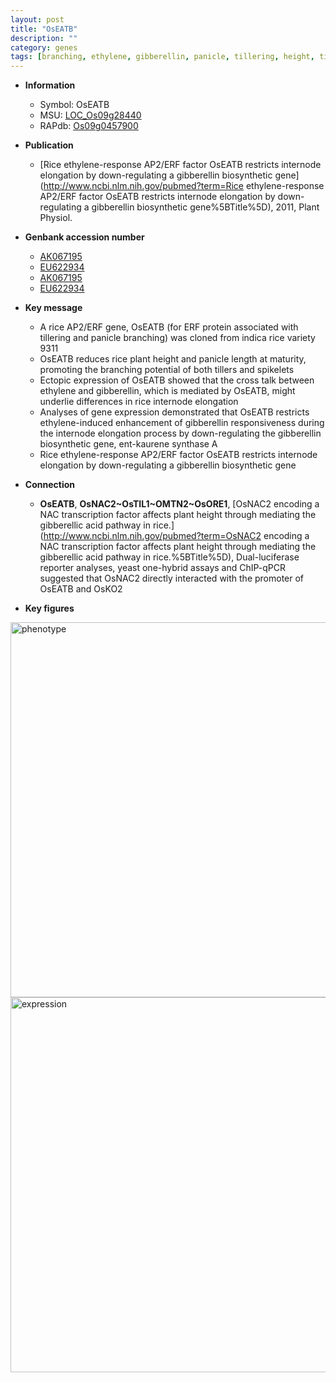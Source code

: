 ```yaml
---
layout: post
title: "OsEATB"
description: ""
category: genes
tags: [branching, ethylene, gibberellin, panicle, tillering, height, tiller, spikelet]
---
```


* **Information**  
    + Symbol: OsEATB  
    + MSU: [LOC_Os09g28440](http://rice.plantbiology.msu.edu/cgi-bin/ORF_infopage.cgi?orf=LOC_Os09g28440)  
    + RAPdb: [Os09g0457900](http://rapdb.dna.affrc.go.jp/viewer/gbrowse_details/irgsp1?name=Os09g0457900)  

* **Publication**  
    + [Rice ethylene-response AP2/ERF factor OsEATB restricts internode elongation by down-regulating a gibberellin biosynthetic gene](http://www.ncbi.nlm.nih.gov/pubmed?term=Rice ethylene-response AP2/ERF factor OsEATB restricts internode elongation by down-regulating a gibberellin biosynthetic gene%5BTitle%5D), 2011, Plant Physiol.

* **Genbank accession number**  
    + [AK067195](http://www.ncbi.nlm.nih.gov/nuccore/AK067195)
    + [EU622934](http://www.ncbi.nlm.nih.gov/nuccore/EU622934)
    + [AK067195](http://www.ncbi.nlm.nih.gov/nuccore/AK067195)
    + [EU622934](http://www.ncbi.nlm.nih.gov/nuccore/EU622934)

* **Key message**  
    + A rice AP2/ERF gene, OsEATB (for ERF protein associated with tillering and panicle branching) was cloned from indica rice variety 9311
    + OsEATB reduces rice plant height and panicle length at maturity, promoting the branching potential of both tillers and spikelets
    + Ectopic expression of OsEATB showed that the cross talk between ethylene and gibberellin, which is mediated by OsEATB, might underlie differences in rice internode elongation
    + Analyses of gene expression demonstrated that OsEATB restricts ethylene-induced enhancement of gibberellin responsiveness during the internode elongation process by down-regulating the gibberellin biosynthetic gene, ent-kaurene synthase A
    + Rice ethylene-response AP2/ERF factor OsEATB restricts internode elongation by down-regulating a gibberellin biosynthetic gene

* **Connection**  
    + __OsEATB__, __OsNAC2~OsTIL1~OMTN2~OsORE1__, [OsNAC2 encoding a NAC transcription factor affects plant height through mediating the gibberellic acid pathway in rice.](http://www.ncbi.nlm.nih.gov/pubmed?term=OsNAC2 encoding a NAC transcription factor affects plant height through mediating the gibberellic acid pathway in rice.%5BTitle%5D),  Dual-luciferase reporter analyses, yeast one-hybrid assays and ChIP-qPCR suggested that OsNAC2 directly interacted with the promoter of OsEATB and OsKO2

* **Key figures**  
<img src="http://ricencode.github.io/images/OsEATB.pheno.png" alt="phenotype"  style="width: 600px;"/>

<img src="http://ricencode.github.io/images/OsEATB.exp.png" alt="expression"  style="width: 600px;"/>



